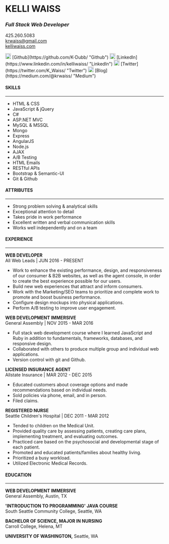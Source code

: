# KELLI WAISS
### *Full Stack Web Developer*

425.260.5083  
krwaiss@gmail.com  
[kelliwaiss.com](http://kelliwaiss.com/ "My Personal Website")  

<img src="http://image005.flaticon.com/25/svg/25/25231.svg" alt="github" height="18px" width="18px"> 
[Github](https://github.com/K-Dubb/ "Github")  
<img src="http://www.dmi.ac.in/sites/default/files/linkedin_circle_black-512.png" alt="linkedIn" height="18px" width="18px"> [LinkedIn](https://www.linkedin.com/in/kelliwaiss/ "LinkedIn")  
<img src="https://image.freepik.com/free-icon/twitter-logo_318-40209.png" alt="twitter" height="18px" width="18px"> [Twitter](https://twitter.com/K_Waiss/ "Twitter")  
<img src="http://www.estherperel.com/wp-content/uploads/2014/07/icon_circle_black_medium.png" alt="medium" height="18px" width="18px"> [Blog](https://medium.com/@krwaiss/ "Medium")

#### SKILLS 
------------

+ HTML & CSS
+ JavaScript & jQuery 
+ C#
+ ASP.NET MVC
+ MySQL & MSSQL
+ Mongo
+ Express
+ AngularJS
+ Node.js
+ AJAX
+ A/B Testing
+ HTML Emails
+ RESTful APIs
+ Bootstrap & Semantic-UI 
+ Git & Github

#### ATTRIBUTES 
---------------

+ Strong problem solving & analytical skills
+ Exceptional attention to detail
+ Takes pride in work performance
+ Excellent written and verbal communication skills
+ Works well independently and on a team 

#### EXPERIENCE 
--------------

**WEB DEVELOPER**  
All Web Leads | JUN 2016 - PRESENT
- Work to enhance the existing performance, design, and responsiveness of our consumer & B2B websites, as well as the agent console, in order to create the best experience possible for our users.
- Build new web experiences that attract and inform consumers.
- Work with the Marketing/SEO teams to prioritize and complete work to promote and boost business performance.
- Configure design mockups into physical applications.
- Perform A/B testing to improve user engagement.

**WEB DEVELOPMENT IMMERSIVE**  
General Assembly | NOV 2015 - MAR 2016 
- Full stack web development course where I learned JavaScript and Ruby in addition to fundamentals, frameworks, databases, and responsive design. 
- Collaborated with others to produce multiple group and individual web applications.
- Version control with git and Github.  

**LICENSED INSURANCE AGENT**  
Allstate Insurance | MAR 2012 - DEC 2015 
- Educated customers about coverage options and made recommendations based on individual needs. 
- Sold policies via phone, email, and in person.
- Filed claims.  

**REGISTERED NURSE**  
Seattle Children's Hospital | DEC 2011 - MAR 2012 
- Tended to children on the Medical Unit.
- Provided quality care by assessing patients, creating care plans, implementing treatment, and evaluating outcomes.
- Practiced care based on the psychosocial and developmental stage of each patient.
- Promoted and educated patients/families about healthy living.
- Prioritized a busy workload.
- Utilized Electronic Medical Records.  

#### EDUCATION 
-------------

**WEB DEVELOPMENT IMMERSIVE**  
General Assembly, Austin, TX  

**'INTRODUCTION TO PROGRAMMING' JAVA COURSE**  
South Seattle Community College, Seattle, WA  

**BACHELOR OF SCIENCE, MAJOR IN NURSING**  
Carroll College, Helena, MT  

**UNIVERSITY OF WASHINGTON,** Seattle, WA  
